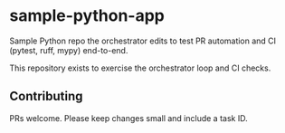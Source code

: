 # sample-python-app
Sample Python repo the orchestrator edits to test PR automation and CI (pytest, ruff, mypy) end-to-end.


This repository exists to exercise the orchestrator loop and CI checks.

## Contributing
PRs welcome. Please keep changes small and include a task ID.
